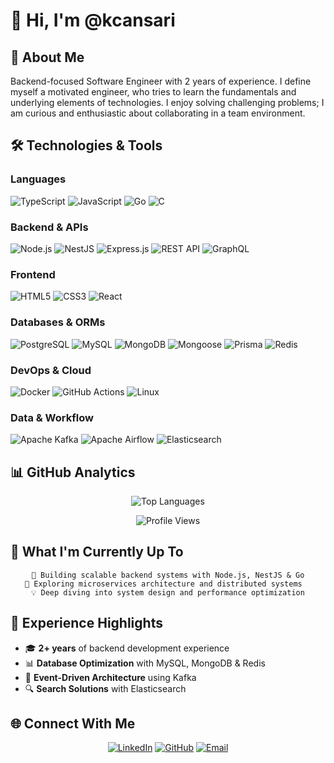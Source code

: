 # 👋 Hi, I'm @kcansari

## 🚀 About Me
Backend-focused Software Engineer with 2 years of experience. I define myself a motivated engineer, who tries to learn the fundamentals and underlying elements of technologies. I enjoy solving challenging problems; I am curious and enthusiastic about collaborating in a team environment.

## 🛠️ Technologies & Tools

### Languages
![TypeScript](https://img.shields.io/badge/TypeScript-3178C6?style=for-the-badge&logo=typescript&logoColor=white)
![JavaScript](https://img.shields.io/badge/JavaScript-F7DF1E?style=for-the-badge&logo=javascript&logoColor=black)
![Go](https://img.shields.io/badge/Go-00ADD8?style=for-the-badge&logo=go&logoColor=white)
![C](https://img.shields.io/badge/C-A8B9CC?style=for-the-badge&logo=c&logoColor=black)

### Backend & APIs
![Node.js](https://img.shields.io/badge/Node.js-339933?style=for-the-badge&logo=nodedotjs&logoColor=white)
![NestJS](https://img.shields.io/badge/NestJS-E0234E?style=for-the-badge&logo=nestjs&logoColor=white)
![Express.js](https://img.shields.io/badge/Express.js-000000?style=for-the-badge&logo=express&logoColor=white)
![REST API](https://img.shields.io/badge/REST-0052CC?style=for-the-badge&logo=rest&logoColor=white)
![GraphQL](https://img.shields.io/badge/GraphQL-E10098?style=for-the-badge&logo=graphql&logoColor=white)

### Frontend
![HTML5](https://img.shields.io/badge/HTML5-E34F26?style=for-the-badge&logo=html5&logoColor=white)
![CSS3](https://img.shields.io/badge/CSS3-1572B6?style=for-the-badge&logo=css3&logoColor=white)
![React](https://img.shields.io/badge/React-20232A?style=for-the-badge&logo=react&logoColor=61DAFB)

### Databases & ORMs
![PostgreSQL](https://img.shields.io/badge/PostgreSQL-4169E1?style=for-the-badge&logo=postgresql&logoColor=white)
![MySQL](https://img.shields.io/badge/MySQL-4479A1?style=for-the-badge&logo=mysql&logoColor=white)
![MongoDB](https://img.shields.io/badge/MongoDB-47A248?style=for-the-badge&logo=mongodb&logoColor=white)
![Mongoose](https://img.shields.io/badge/Mongoose-880000?style=for-the-badge&logo=mongoose&logoColor=white)
![Prisma](https://img.shields.io/badge/Prisma-2D3748?style=for-the-badge&logo=prisma&logoColor=white)
![Redis](https://img.shields.io/badge/Redis-FF4438?style=for-the-badge&logo=redis&logoColor=white)

### DevOps & Cloud
![Docker](https://img.shields.io/badge/Docker-2496ED?style=for-the-badge&logo=docker&logoColor=white)
![GitHub Actions](https://img.shields.io/badge/GitHub%20Actions-2088FF?style=for-the-badge&logo=githubactions&logoColor=white)
![Linux](https://img.shields.io/badge/Linux-FCC624?style=for-the-badge&logo=linux&logoColor=black)

### Data & Workflow
![Apache Kafka](https://img.shields.io/badge/Apache%20Kafka-231F20?style=for-the-badge&logo=apachekafka&logoColor=white)
![Apache Airflow](https://img.shields.io/badge/Apache%20Airflow-017CEE?style=for-the-badge&logo=apacheairflow&logoColor=white)
![Elasticsearch](https://img.shields.io/badge/Elasticsearch-005571?style=for-the-badge&logo=elasticsearch&logoColor=white)

## 📊 GitHub Analytics

<div align="center">
  
![Top Languages](https://github-readme-stats.vercel.app/api/top-langs/?username=kcansari&layout=donut&theme=tokyonight&hide_border=true)

![Profile Views](https://komarev.com/ghpvc/?username=kcansari&color=58A6FF&style=for-the-badge)

</div>

## 🎯 What I'm Currently Up To

<div align="center">

```text
🔭 Building scalable backend systems with Node.js, NestJS & Go
🌱 Exploring microservices architecture and distributed systems  
💡 Deep diving into system design and performance optimization
```

</div>

## 💼 Experience Highlights

- 🎓 **2+ years** of backend development experience
- 📊 **Database Optimization** with MySQL, MongoDB & Redis
- 🔄 **Event-Driven Architecture** using Kafka
- 🔍 **Search Solutions** with Elasticsearch

## 🌐 Connect With Me

<div align="center">

[![LinkedIn](https://img.shields.io/badge/LinkedIn-0A66C2?style=for-the-badge&logo=linkedin&logoColor=white)](https://www.linkedin.com/in/kemal-can-sari-5033421b0/)
[![GitHub](https://img.shields.io/badge/GitHub-181717?style=for-the-badge&logo=github&logoColor=white)](https://github.com/kcansari)
[![Email](https://img.shields.io/badge/Email-EA4335?style=for-the-badge&logo=gmail&logoColor=white)](mailto:kcansari0@gmail.com)

</div>

</div>
